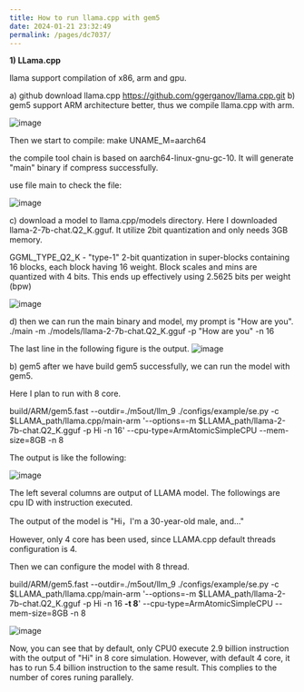```yaml
---
title: How to run llama.cpp with gem5
date: 2024-01-21 23:32:49
permalink: /pages/dc7037/
---
```


**1) LLama.cpp**

llama support compilation of x86, arm and gpu.

a) github download llama.cpp
https://github.com/ggerganov/llama.cpp.git
b) gem5 support ARM architecture better, thus we compile llama.cpp with arm.

![image](https://github.com/hitqshao/qishao-notes/assets/23403286/4bff59c8-4554-404b-a73f-73780860d6d5)

Then we start to compile:
make UNAME_M=aarch64

the compile tool chain is based on aarch64-linux-gnu-gc-10. It will generate "main" binary if compress successfully.

use file main to check the file:

![image](https://github.com/hitqshao/qishao-notes/assets/23403286/563b9fe1-681c-46cf-9eae-c332bc5f3aa1)

c) download a model to llama.cpp/models directory.
Here I downloaded llama-2-7b-chat.Q2_K.gguf. It utilize 2bit quantization and only needs 3GB memory.

GGML_TYPE_Q2_K - "type-1" 2-bit quantization in super-blocks containing 16 blocks, each block having 16 weight. Block scales and mins are quantized with 4 bits. This ends up effectively using 2.5625 bits per weight (bpw)


![image](https://github.com/hitqshao/qishao-notes/assets/23403286/d7ac5770-c955-479d-82b0-e87c09a3b347)

d) then we can run the main binary and model, my prompt is "How are you".
./main  -m ./models/llama-2-7b-chat.Q2_K.gguf -p "How are you" -n 16

The last line in the following figure is the output.
![image](https://github.com/hitqshao/qishao-notes/assets/23403286/bb225f87-1c44-46b5-940c-7634c9bdcc24)

b) gem5
after we have build gem5 successfully, we can run the model with gem5.

Here I plan to run with 8 core.

build/ARM/gem5.fast 
--outdir=./m5out/llm_9 
./configs/example/se.py -c
$LLAMA_path/llama.cpp/main-arm 
'--options=-m $LLAMA_path/llama-2-7b-chat.Q2_K.gguf -p Hi -n 16' 
--cpu-type=ArmAtomicSimpleCPU --mem-size=8GB -n 8

The output is like the following:

![image](https://github.com/hitqshao/qishao-notes/assets/23403286/bba1eb42-4df2-4199-814f-2fe556959a6f)

The left several columns are output of LLAMA model. The followings are cpu ID with instruction executed.

The output of the model is "Hi，I'm a 30-year-old male, and..."

However, only 4 core has been used, since LLAMA.cpp default threads configuration is 4.

Then we can configure the model with 8 thread.

build/ARM/gem5.fast
--outdir=./m5out/llm_9 
./configs/example/se.py -c
$LLAMA_path/llama.cpp/main-arm 
'--options=-m $LLAMA_path/llama-2-7b-chat.Q2_K.gguf -p Hi -n 16 **-t 8**' 
--cpu-type=ArmAtomicSimpleCPU --mem-size=8GB -n 8

![image](https://github.com/hitqshao/qishao-notes/assets/23403286/26bedfc9-2b30-4f76-8eba-535159bc0749)

Now, you can see that by default, only CPU0 execute 2.9 billion instruction with the output of "Hi" in 8 core simulation. 
However, with default 4 core, it has to run 5.4 billion instruction to the same result. This complies to the number of cores runing parallely.

